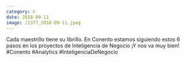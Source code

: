 ```yaml
--- 
category: C 
date: 2018-09-11 
image: /1377_2018-09-11.jpeg 
--- 
```


Cada maestrillo tiene su librillo. En Conento estamos siguiendo estos 6 pasos en los proyectos de Inteligencia de Negocio ¡Y nos va muy bien! #Conento #Analytics #InteligenciaDeNegocio